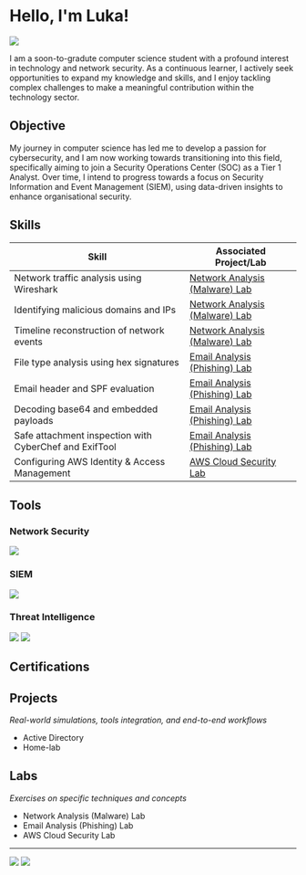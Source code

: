 # Hello, I'm Luka!
<a href="https://linkedin.com/in/luka-babetzki"><img src="https://img.shields.io/badge/-LinkedIn-0072b1?&style=for-the-badge&logo=linkedin&logoColor=white" /></a>

I am a soon-to-gradute computer science student with a profound interest in technology and network security. As a continuous learner, I actively seek opportunities to expand my knowledge and skills, and I enjoy tackling complex challenges to make a meaningful contribution within the technology sector.

## Objective

My journey in computer science has led me to develop a passion for cybersecurity, and I am now working towards transitioning into this field, specifically aiming to join a Security Operations Center (SOC) as a Tier 1 Analyst. Over time, I intend to progress towards a focus on Security Information and Event Management (SIEM), using data-driven insights to enhance organisational security.

## Skills

| Skill                                         | Associated Project/Lab         |
|-----------------------------------------------|----------------------------|
| Network traffic analysis using Wireshark | <a href="https://github.com/Luka-Babetzki/Network-Analysis-Lab">Network Analysis (Malware) Lab </a> | 
| Identifying malicious domains and IPs | <a href="https://github.com/Luka-Babetzki/Network-Analysis-Lab">Network Analysis (Malware) Lab </a> | 
| Timeline reconstruction of network events | <a href="https://github.com/Luka-Babetzki/Network-Analysis-Lab">Network Analysis (Malware) Lab </a> | 
| File type analysis using hex signatures | <a href="https://github.com/Luka-Babetzki/Email-Analysis-Lab">Email Analysis (Phishing) Lab </a> |
| Email header and SPF evaluation | <a href="https://github.com/Luka-Babetzki/Email-Analysis-Lab">Email Analysis (Phishing) Lab </a> |
| Decoding base64 and embedded payloads | <a href="https://github.com/Luka-Babetzki/Email-Analysis-Lab">Email Analysis (Phishing) Lab </a> |
| Safe attachment inspection with CyberChef and ExifTool | <a href="https://github.com/Luka-Babetzki/Email-Analysis-Lab">Email Analysis (Phishing) Lab </a> |
| Configuring AWS Identity & Access Management | <a href="https://github.com/Luka-Babetzki/AWS-Cloud-Security-Lab">AWS Cloud Security Lab </a> |


## Tools

### Network Security
<div>
    <img src="https://img.shields.io/badge/-Wireshark-1679A7?&style=for-the-badge&logo=Wireshark&logoColor=white" />

</div>


### SIEM
<div>
    <img src="https://img.shields.io/badge/-Splunk-FF6B35?style=for-the-badge&logo=Splunk&logoColor=white" />
    <!--- <img src="https://img.shields.io/badge/-Elastic-005571?style=for-the-badge&logo=Elastic&logoColor=white" /> -->
    <!--- <img src="https://img.shields.io/badge/-Wazuh-0263E0?style=for-the-badge&logo=Wazuh&logoColor=white" /> -->
</div>


### Threat Intelligence
<div>
    <!--- <img src="https://img.shields.io/badge/-MITRE%20ATT%26CK-FF6B35?&style=for-the-badge&logo=mitre&logoColor=white" /> -->
    <img src="https://img.shields.io/badge/-VirusTotal-394EFF?&style=for-the-badge&logo=virustotal&logoColor=white" />
    <img src="https://img.shields.io/badge/-Hybrid%20Analysis-00A4EF?&style=for-the-badge&logoColor=white" />
    <!--- <img src="https://img.shields.io/badge/-Maltego-FF6900?&style=for-the-badge&logo=maltego&logoColor=white" /> -->
</div>


<!--- ### Endpoint Security -->
<div>
    <!--- <> -->
    <!--- <> -->
</div>


<!--- ### Adversary Emulation & Detection Validation -->
<div>
    <!--- <Atomic Redteam> -->
    <!--- <Caldera MITRE> -->
    <!--- <Metsploit> -->
</div>


<!--- ### Incident Response -->
<div>
    <!--- <> -->
    <!--- <> -->
    <!--- <> -->
</div>


<!--- ### Digital Forensics -->
<div>
    <!--- <autospy> -->
    <!--- <> -->
    <!--- <> -->
</div>


## Certifications
<div>
    <!--- <img src="https://img.shields.io/badge/-ISC2%20CC-00A651?&style=for-the-badge&logo=isc2&logoColor=white" /> -->
    <!--- <img src="https://img.shields.io/badge/-Security%2B-FF0000?&style=for-the-badge&logo=comptia&logoColor=white" /> -->
    <!--- <img src="https://img.shields.io/badge/-Network%2B-FF0000?&style=for-the-badge&logo=comptia&logoColor=white" /> -->
    <!--- <img src="https://img.shields.io/badge/-AWS%20CCP-FF9900?&style=for-the-badge&logo=amazonwebservices&logoColor=white" /> -->
    <!--- <img src="https://img.shields.io/badge/-Splunk%20BOTS-000000?&style=for-the-badge&logo=splunk&logoColor=white" /> -->
</div>


## Projects
_Real-world simulations, tools integration, and end-to-end workflows_
- Active Directory
- Home-lab

## Labs
_Exercises on specific techniques and concepts_
- Network Analysis (Malware) Lab
- Email Analysis (Phishing) Lab
- AWS Cloud Security Lab

---
<a href="https://tryhackme.com/p/lukababetzki"><img src="https://img.shields.io/badge/-TryHackMe-red?&style=for-the-badge&logo=tryhackme&logoColor=white" /></a>
<a href="https://blueteamlabs.online/public/user/3ba350b85c7fffb7d4470d"><img src="https://img.shields.io/badge/-BTLO-blue?&style=for-the-badge&logo=data:image/svg+xml;base64,PHN2ZyB3aWR0aD0iMjQiIGhlaWdodD0iMjQiIHZpZXdCb3g9IjAgMCAyNCAyNCIgZmlsbD0ibm9uZSIgeG1sbnM9Imh0dHA6Ly93d3cudzMub3JnLzIwMDAvc3ZnIj4KPHBhdGggZD0iTTExLjk5IDJMNCAxOC43NVY3LjVMMTEuOTkgNUwyMCA3LjVWMTguNzVMMTEuOTkgMjJaIiBmaWxsPSJ3aGl0ZSIgc3Ryb2tlPSJ3aGl0ZSIgc3Ryb2tlLXdpZHRoPSIwLjUiLz4KPC9zdmc+Cg==&logoColor=white" /></a>
